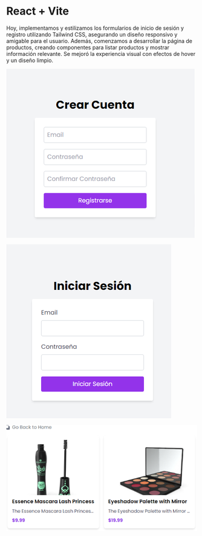 # React + Vite
Hoy, implementamos y estilizamos los formularios de inicio de sesión y registro utilizando Tailwind CSS, asegurando un diseño responsivo y amigable para el usuario. Además, comenzamos a desarrollar la página de productos, creando componentes para listar productos y mostrar información relevante. Se mejoró la experiencia visual con efectos de hover y un diseño limpio. 


![1](public/ima1.png)



![2](public/ima2.png)



![3](public/ima3.png)